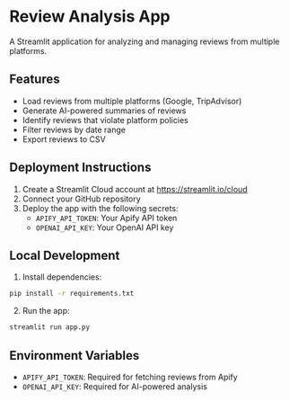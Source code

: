 # Review Analysis App

A Streamlit application for analyzing and managing reviews from multiple platforms.

## Features
- Load reviews from multiple platforms (Google, TripAdvisor)
- Generate AI-powered summaries of reviews
- Identify reviews that violate platform policies
- Filter reviews by date range
- Export reviews to CSV

## Deployment Instructions

1. Create a Streamlit Cloud account at https://streamlit.io/cloud
2. Connect your GitHub repository
3. Deploy the app with the following secrets:
   - `APIFY_API_TOKEN`: Your Apify API token
   - `OPENAI_API_KEY`: Your OpenAI API key

## Local Development

1. Install dependencies:
```bash
pip install -r requirements.txt
```

2. Run the app:
```bash
streamlit run app.py
```

## Environment Variables
- `APIFY_API_TOKEN`: Required for fetching reviews from Apify
- `OPENAI_API_KEY`: Required for AI-powered analysis 
